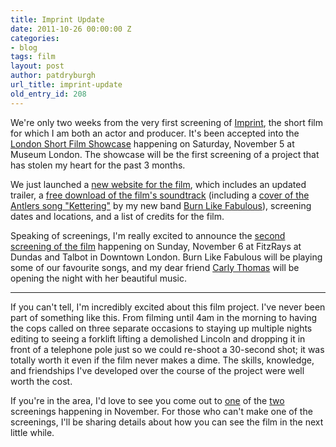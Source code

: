 ```yaml
---
title: Imprint Update
date: 2011-10-26 00:00:00 Z
categories:
- blog
tags: film
layout: post
author: patdryburgh
url_title: imprint-update
old_entry_id: 208
---
```


We're only two weeks from the very first screening of [Imprint](http://imprintfilm.com), the short film for which I am both an actor and producer. It's been accepted into the [London Short Film Showcase](http://www.londonshortfilmshowcase.com) happening on Saturday, November 5 at Museum London. The showcase will be the first screening of a project that has stolen my heart for the past 3 months.

We just launched a [new website for the film](http://imprintfilm.com), which includes an updated trailer, a [free download of the film's soundtrack](http://imprintfilm.bandcamp.com) (including a [cover of the Antlers song "Kettering"](http://vimeo.com/30060451) by my new band [Burn Like Fabulous](http://burnlikefabulous.com)), screening dates and locations, and a list of credits for the film.

Speaking of screenings, I'm really excited to announce the [second screening of the film](https://www.facebook.com/event.php?eid=299817186695644) happening on Sunday, November 6 at FitzRays at Dundas and Talbot in Downtown London. Burn Like Fabulous will be playing some of our favourite songs, and my dear friend [Carly Thomas](http://carlythomas.com) will be opening the night with her beautiful music.

<hr />

If you can't tell, I'm incredibly excited about this film project. I've never been part of something like this. From filming until 4am in the morning to having the cops called on three separate occasions to staying up multiple nights editing to seeing a forklift lifting a demolished Lincoln and dropping it in front of a telephone pole just so we could re-shoot a 30-second shot; it was totally worth it even if the film never makes a dime. The skills, knowledge, and friendships I've developed over the course of the project were well worth the cost.

If you're in the area, I'd love to see you come out to [one](http://www.londonshortfilmshowcase.com) of the [two](https://www.facebook.com/event.php?eid=299817186695644) screenings happening in November. For those who can't make one of the screenings, I'll be sharing details about how you can see the film in the next little while.